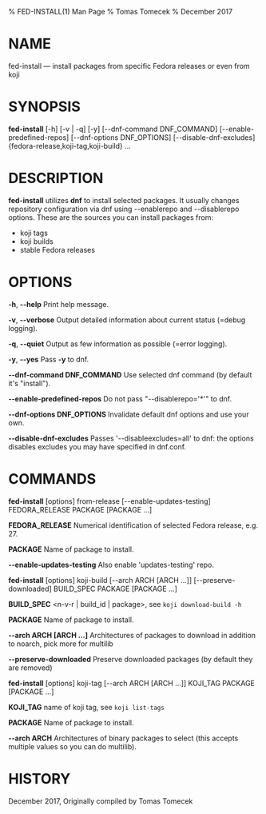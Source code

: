 % FED-INSTALL(1) Man Page
% Tomas Tomecek
% December 2017
# NAME
fed-install — install packages from specific Fedora releases or even from koji

# SYNOPSIS
**fed-install** [-h] [-v | -q] [-y] [--dnf-command DNF_COMMAND]
            [--enable-predefined-repos] [--dnf-options DNF_OPTIONS]
            [--disable-dnf-excludes]
            {fedora-release,koji-tag,koji-build} ...

# DESCRIPTION
**fed-install** utilizes **dnf** to install selected packages. It usually
changes repository configuration via dnf using --enablerepo and --disablerepo
options. These are the sources you can install packages from:

 * koji tags
 * koji builds
 * stable Fedora releases

# OPTIONS
**-h**, **--help**
  Print help message.

**-v**, **--verbose**
  Output detailed information about current status (=debug logging).

**-q**, **--quiet**
  Output as few information as possible (=error logging).

**-y**, **--yes**
  Pass **-y** to dnf.

**--dnf-command DNF_COMMAND**
  Use selected dnf command (by default it's "install").

**--enable-predefined-repos**
  Do not pass "--disablerepo='\*'" to dnf.

**--dnf-options DNF_OPTIONS**
  Invalidate default dnf options and use your own.

**--disable-dnf-excludes**
  Passes '--disableexcludes=all' to dnf: the options disables excludes you may
  have specified in dnf.conf.

# COMMANDS

**fed-install** [options] from-release
            [--enable-updates-testing]
            FEDORA_RELEASE
            PACKAGE [PACKAGE ...]

  **FEDORA_RELEASE**
    Numerical identification of selected Fedora release, e.g. 27.

  **PACKAGE**
    Name of package to install.

  **--enable-updates-testing**
    Also enable 'updates-testing' repo.

**fed-install** [options] koji-build
            [--arch ARCH [ARCH ...]] [--preserve-downloaded]
            BUILD_SPEC
            PACKAGE [PACKAGE ...]

  **BUILD_SPEC**
    <n-v-r | build_id | package>, see `koji download-build -h`

  **PACKAGE**
    Name of package to install.

  **--arch ARCH [ARCH ...]**
    Architectures of packages to download in addition to noarch, pick more for multilib

  **--preserve-downloaded**
    Preserve downloaded packages (by default they are removed)

**fed-install** [options] koji-tag
            [--arch ARCH [ARCH ...]]
            KOJI_TAG
            PACKAGE [PACKAGE ...]

  **KOJI_TAG**
    name of koji tag, see `koji list-tags`

  **PACKAGE**
    Name of package to install.

  **--arch ARCH**
    Architectures of binary packages to select (this accepts multiple values so
    you can do multilib).


# HISTORY
December 2017, Originally compiled by Tomas Tomecek
